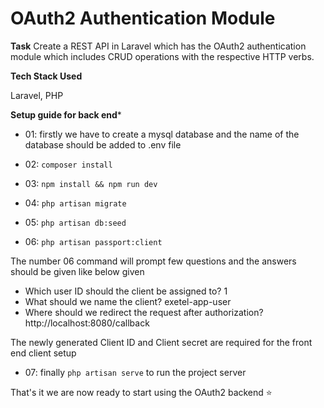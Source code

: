 
# OAuth2 Authentication Module

 **Task**
Create a REST API in Laravel which has the OAuth2 authentication module which includes CRUD operations with the respective HTTP verbs.

**Tech Stack Used**

Laravel, PHP

**Setup guide for back end***

- 01: firstly we have to create a mysql database and the name of the database should be added to .env file

- 02: ```composer install```

- 03: ``` npm install && npm run dev ```

- 04: ``` php artisan migrate ```

- 05: ``` php artisan db:seed ```

- 06: ``` php artisan passport:client ```


The number 06 command will prompt few questions and the answers should be given like below given

- Which user ID should the client be assigned to? 1
- What should we name the client? exetel-app-user
- Where should we redirect the request after authorization? http://localhost:8080/callback

The newly generated  Client ID and Client secret are required for the front end client setup

- 07: finally ``` php artisan serve ``` to run the project server 

That's it we are now ready to start using the OAuth2 backend ⭐
